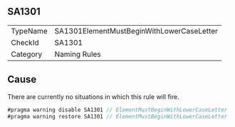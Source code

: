 ﻿## SA1301

<table>
<tr>
  <td>TypeName</td>
  <td>SA1301ElementMustBeginWithLowerCaseLetter</td>
</tr>
<tr>
  <td>CheckId</td>
  <td>SA1301</td>
</tr>
<tr>
  <td>Category</td>
  <td>Naming Rules</td>
</tr>
</table>

## Cause

There are currently no situations in which this rule will fire.

```csharp
#pragma warning disable SA1301 // ElementMustBeginWithLowerCaseLetter
#pragma warning restore SA1301 // ElementMustBeginWithLowerCaseLetter
```
